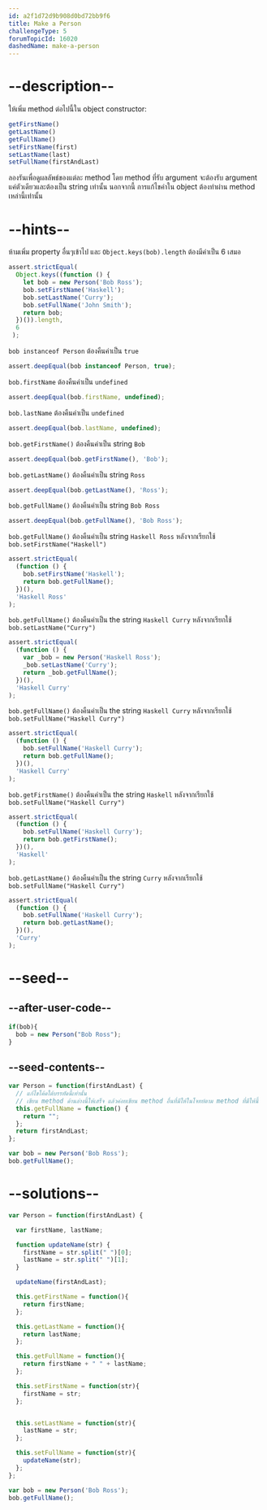 ```yaml
---
id: a2f1d72d9b908d0bd72bb9f6
title: Make a Person
challengeType: 5
forumTopicId: 16020
dashedName: make-a-person
---
```


# --description--

ให้เพิ่ม method ต่อไปนี้ใน object constructor:

```js
getFirstName()
getLastName()
getFullName()
setFirstName(first)
setLastName(last)
setFullName(firstAndLast)
```

ลองรันเพื่อดูผลลัพธ์ของแต่ละ method โดย method ที่รับ argument จะต้องรับ argument แค่ตัวเดียวและต้องเป็น string เท่านั้น นอกจากนี้ การแก้ไขค่าใน object ต้องทำผ่าน method เหล่านี้เท่านั้น

# --hints--

ห้ามเพิ่ม property อื่นๆเข้าไป และ `Object.keys(bob).length` ต้องมีค่าเป็น 6 เสมอ

```js
assert.strictEqual(
  Object.keys((function () {
    let bob = new Person('Bob Ross');
    bob.setFirstName('Haskell');
    bob.setLastName('Curry');
    bob.setFullName('John Smith');
    return bob;
  })()).length,
  6
 );
```

`bob instanceof Person` ต้องคืนค่าเป็น `true`

```js
assert.deepEqual(bob instanceof Person, true);
```

`bob.firstName` ต้องคืนค่าเป็น `undefined`

```js
assert.deepEqual(bob.firstName, undefined);
```

`bob.lastName` ต้องคืนค่าเป็น `undefined`

```js
assert.deepEqual(bob.lastName, undefined);
```

`bob.getFirstName()` ต้องคืนค่าเป็น string `Bob`

```js
assert.deepEqual(bob.getFirstName(), 'Bob');
```

`bob.getLastName()` ต้องคืนค่าเป็น string `Ross`

```js
assert.deepEqual(bob.getLastName(), 'Ross');
```

`bob.getFullName()` ต้องคืนค่าเป็น string `Bob Ross`

```js
assert.deepEqual(bob.getFullName(), 'Bob Ross');
```

`bob.getFullName()` ต้องคืนค่าเป็น string `Haskell Ross` หลังจากเรียกใช้ `bob.setFirstName("Haskell")`

```js
assert.strictEqual(
  (function () {
    bob.setFirstName('Haskell');
    return bob.getFullName();
  })(),
  'Haskell Ross'
);
```

`bob.getFullName()` ต้องคืนค่าเป็น the string `Haskell Curry` หลังจากเรียกใช้ `bob.setLastName("Curry")`

```js
assert.strictEqual(
  (function () {
    var _bob = new Person('Haskell Ross');
    _bob.setLastName('Curry');
    return _bob.getFullName();
  })(),
  'Haskell Curry'
);
```

`bob.getFullName()` ต้องคืนค่าเป็น the string `Haskell Curry` หลังจากเรียกใช้ `bob.setFullName("Haskell Curry")`

```js
assert.strictEqual(
  (function () {
    bob.setFullName('Haskell Curry');
    return bob.getFullName();
  })(),
  'Haskell Curry'
);
```

`bob.getFirstName()` ต้องคืนค่าเป็น the string `Haskell` หลังจากเรียกใช้ `bob.setFullName("Haskell Curry")`

```js
assert.strictEqual(
  (function () {
    bob.setFullName('Haskell Curry');
    return bob.getFirstName();
  })(),
  'Haskell'
);
```

`bob.getLastName()` ต้องคืนค่าเป็น the string `Curry` หลังจากเรียกใช้ `bob.setFullName("Haskell Curry")`

```js
assert.strictEqual(
  (function () {
    bob.setFullName('Haskell Curry');
    return bob.getLastName();
  })(),
  'Curry'
);
```

# --seed--

## --after-user-code--

```js
if(bob){
  bob = new Person("Bob Ross");
}
```

## --seed-contents--

```js
var Person = function(firstAndLast) {
  // แก้ไขโค้ดใต้บรรทัดนี้เท่านั้น
  // เขียน method ด้านล่างนี้ให้เสร็จ แล้วค่อยเขียน method อื่นที่มีให้ในโจทย์ตาม method ที่มีให้นี้
  this.getFullName = function() {
    return "";
  };
  return firstAndLast;
};

var bob = new Person('Bob Ross');
bob.getFullName();
```

# --solutions--

```js
var Person = function(firstAndLast) {

  var firstName, lastName;

  function updateName(str) {
    firstName = str.split(" ")[0];
    lastName = str.split(" ")[1];
  }

  updateName(firstAndLast);

  this.getFirstName = function(){
    return firstName;
  };

  this.getLastName = function(){
    return lastName;
  };

  this.getFullName = function(){
    return firstName + " " + lastName;
  };

  this.setFirstName = function(str){
    firstName = str;
  };


  this.setLastName = function(str){
    lastName = str;
  };

  this.setFullName = function(str){
    updateName(str);
  };
};

var bob = new Person('Bob Ross');
bob.getFullName();
```
